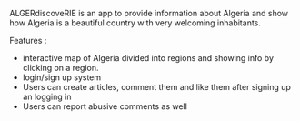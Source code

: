 ALGERdiscoveRIE is an app to provide information about Algeria and show how Algeria is a beautiful country with very welcoming inhabitants.

Features :

- interactive map of Algeria divided into regions and showing info by clicking on a region.
- login/sign up system
- Users can create articles, comment them and like them after signing up an logging in
- Users can report abusive comments as well
